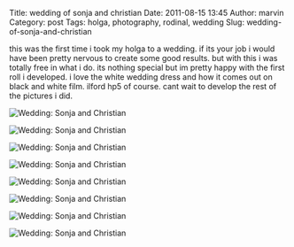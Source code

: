 Title: wedding of sonja and christian
Date: 2011-08-15 13:45
Author: marvin
Category: post
Tags: holga, photography, rodinal, wedding
Slug: wedding-of-sonja-and-christian

this was the first time i took my holga to a wedding. if its your job i
would have been pretty nervous to create some good results. but with
this i was totally free in what i do. its nothing special but im pretty
happy with the first roll i developed. i love the white wedding dress
and how it comes out on black and white film. ilford hp5 of course. cant
wait to develop the rest of the pictures i did.

![Wedding: Sonja and Christian]({static}/images/6045256481_40bd8da1dc_b.jpg)

![Wedding: Sonja and Christian]({static}/images/6045804198_7531614b1c_b.jpg)

![Wedding: Sonja and Christian]({static}/images/6045256053_230134009d_b.jpg)

![Wedding: Sonja and Christian]({static}/images/6045256949_dbaa002e2d_b.jpg)

![Wedding: Sonja and Christian]({static}/images/6045807246_d6a073e075_b.jpg)

![Wedding: Sonja and Christian]({static}/images/6045808560_fc7bc60c0b_b.jpg)

![Wedding: Sonja and Christian]({static}/images/6045807798_03eec672ea_b.jpg)

![Wedding: Sonja and Christian]({static}/images/6045255463_3d883ac0df_b.jpg)

